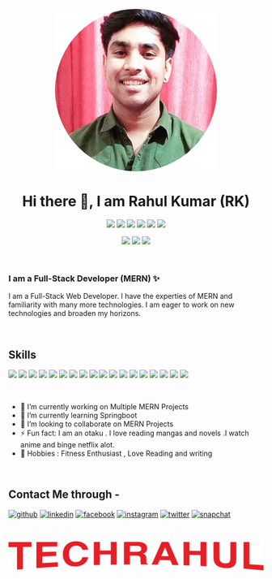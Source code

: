 <p align="center">
<img src="./rahulPic.png" >
<h1 align="center">Hi there 👋, I am Rahul Kumar (RK) </h1>
</p>
<p align="center">
<img src="https://img.shields.io/badge/Developer-Blue" >
<img src="https://img.shields.io/badge/Sarcastic-red" >
<img src="https://img.shields.io/badge/Sassy-green" >
<img src="https://img.shields.io/badge/Engineer-Blue" >
<img src="https://img.shields.io/badge/Otaku-orange" >
<img src="https://img.shields.io/badge/Netflix-maroon" >
</p>
<p align="center">
<img src="https://img.shields.io/badge/Fitness-Enthusiast-yellow" >
<img src="https://img.shields.io/badge/Cool-blue" >
<img src="https://img.shields.io/badge/Anime-silver" >
</p>
&nbsp;

### I am a Full-Stack Developer (MERN) ✨


I am a Full-Stack Web Developer. I have the experties of MERN and familiarity with many more technologies. I am eager to work on new technologies and broaden my horizons.

&nbsp;
## Skills
![](https://img.shields.io/badge/Html-orange) ![](https://img.shields.io/badge/CSS-blue) ![](https://img.shields.io/badge/Javascript-yellow)
![](https://img.shields.io/badge/React.JS-blue) ![](https://img.shields.io/badge/React-Native-blue) ![](https://img.shields.io/badge/MongoDb-lightgreen)
![](https://img.shields.io/badge/Mongoose-green) ![](https://img.shields.io/badge/Cordova-yellow) ![](https://img.shields.io/badge/handlebars.js-orange)
![](https://img.shields.io/badge/typescript-blue) ![](https://img.shields.io/badge/Express.js-lightyellow) ![](https://img.shields.io/badge/Sql-blue)
![](https://img.shields.io/badge/Webpack-grey) ![](https://img.shields.io/badge/C++-blue) ![](https://img.shields.io/badge/C-yellow) ![](https://img.shields.io/badge/python-lightblue) ![](https://img.shields.io/badge/java-orange) ![](https://img.shields.io/badge/springboot-yellow)

&nbsp;

- 🔭 I’m currently working on Multiple MERN Projects 
- 🌱 I’m currently learning Springboot 
- 👯 I’m looking to collaborate on MERN Projects 
- ⚡ Fun fact: I am an otaku . I love reading mangas and novels .I watch anime and binge netflix alot.
- 🌟 Hobbies : Fitness Enthusiast , Love Reading and writing

&nbsp;
## Contact Me through -

[<img src='https://cdn.jsdelivr.net/npm/simple-icons@3.0.1/icons/github.svg' alt='github' height='40'>](https://github.com/eccecntric-Rahul)  [<img src='https://cdn.jsdelivr.net/npm/simple-icons@3.0.1/icons/linkedin.svg' alt='linkedin' height='40'>](https://www.linkedin.com/in/rahul-kumar-821109187//)  [<img src='https://cdn.jsdelivr.net/npm/simple-icons@3.0.1/icons/facebook.svg' alt='facebook' height='40'>](https://www.facebook.com/profile.php?id=100009120165927)  [<img src='https://cdn.jsdelivr.net/npm/simple-icons@3.0.1/icons/instagram.svg' alt='instagram' height='40'>](https://www.instagram.com/rahul_kr_._//)  [<img src='https://cdn.jsdelivr.net/npm/simple-icons@3.0.1/icons/twitter.svg' alt='twitter' height='40'>](https://twitter.com/RahulKu51580399)  [<img src='https://cdn.jsdelivr.net/npm/simple-icons@3.0.1/icons/snapchat.svg' alt='snapchat' height='40'>](https://www.snapchat.com/add/iam-rahulkr?share_id=cxxfsAKcUuU&locale=en-US)  

&nbsp;

![I am Full-Stack Developer (MERN)](./techrahul.png)



